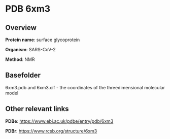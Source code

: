 # PDB 6xm3

## Overview

**Protein name**: surface glycoprotein

**Organism**: SARS-CoV-2

**Method**: NMR



## Basefolder

6xm3.pdb and 6xm3.cif - the coordinates of the threedimensional molecular model



## Other relevant links 
**PDBe**:  https://www.ebi.ac.uk/pdbe/entry/pdb/6xm3
 
**PDBr**: https://www.rcsb.org/structure/6xm3 
